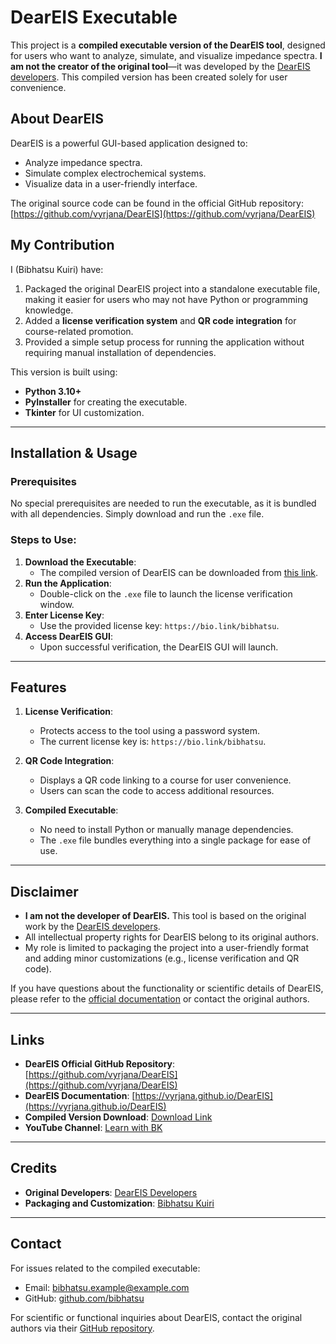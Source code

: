# DearEIS Executable

This project is a **compiled executable version of the DearEIS tool**, designed for users who want to analyze, simulate, and visualize impedance spectra. **I am not the creator of the original tool**—it was developed by the [DearEIS developers](https://github.com/vyrjana/DearEIS). This compiled version has been created solely for user convenience.

## About DearEIS

DearEIS is a powerful GUI-based application designed to:
- Analyze impedance spectra.
- Simulate complex electrochemical systems.
- Visualize data in a user-friendly interface.

The original source code can be found in the official GitHub repository:
[https://github.com/vyrjana/DearEIS](https://github.com/vyrjana/DearEIS)

## My Contribution

I (Bibhatsu Kuiri) have:
1. Packaged the original DearEIS project into a standalone executable file, making it easier for users who may not have Python or programming knowledge.
2. Added a **license verification system** and **QR code integration** for course-related promotion.
3. Provided a simple setup process for running the application without requiring manual installation of dependencies.

This version is built using:
- **Python 3.10+**
- **PyInstaller** for creating the executable.
- **Tkinter** for UI customization.

---

## Installation & Usage

### Prerequisites
No special prerequisites are needed to run the executable, as it is bundled with all dependencies. Simply download and run the `.exe` file.

### Steps to Use:
1. **Download the Executable**:
   - The compiled version of DearEIS can be downloaded from [this link](#).
2. **Run the Application**:
   - Double-click on the `.exe` file to launch the license verification window.
3. **Enter License Key**:
   - Use the provided license key: `https://bio.link/bibhatsu`.
4. **Access DearEIS GUI**:
   - Upon successful verification, the DearEIS GUI will launch.

---

## Features

1. **License Verification**:
   - Protects access to the tool using a password system.
   - The current license key is: `https://bio.link/bibhatsu`.

2. **QR Code Integration**:
   - Displays a QR code linking to a course for user convenience.
   - Users can scan the code to access additional resources.

3. **Compiled Executable**:
   - No need to install Python or manually manage dependencies.
   - The `.exe` file bundles everything into a single package for ease of use.

---

## Disclaimer

- **I am not the developer of DearEIS.** This tool is based on the original work by the [DearEIS developers](https://github.com/vyrjana/DearEIS).
- All intellectual property rights for DearEIS belong to its original authors.
- My role is limited to packaging the project into a user-friendly format and adding minor customizations (e.g., license verification and QR code).

If you have questions about the functionality or scientific details of DearEIS, please refer to the [official documentation](https://vyrjana.github.io/DearEIS) or contact the original authors.

---

## Links

- **DearEIS Official GitHub Repository**: [https://github.com/vyrjana/DearEIS](https://github.com/vyrjana/DearEIS)
- **DearEIS Documentation**: [https://vyrjana.github.io/DearEIS](https://vyrjana.github.io/DearEIS)
- **Compiled Version Download**: [Download Link](#)
- **YouTube Channel**: [Learn with BK](https://www.youtube.com/@LearnwithBK)

---

## Credits

- **Original Developers**: [DearEIS Developers](https://github.com/vyrjana/DearEIS)
- **Packaging and Customization**: [Bibhatsu Kuiri](https://bio.link/bibhatsu)

---

## Contact

For issues related to the compiled executable:
- Email: bibhatsu.example@example.com
- GitHub: [github.com/bibhatsu](https://github.com/bibhatsu)

For scientific or functional inquiries about DearEIS, contact the original authors via their [GitHub repository](https://github.com/vyrjana/DearEIS/issues).
